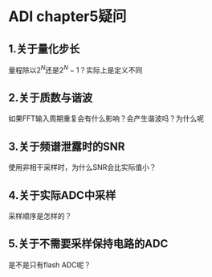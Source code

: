 # ADI chapter5疑问

## 1.关于量化步长

量程除以$2^N$还是$2^N -1$？实际上是定义不同

## 2.关于质数与谐波

如果FFT输入周期重复会有什么影响？会产生谐波吗？为什么呢

## 3.关于频谱泄露时的SNR

使用非相干采样时，为什么SNR会比实际值小？

## 4.关于实际ADC中采样

采样顺序是怎样的？

## 5.关于不需要采样保持电路的ADC

是不是只有flash ADC呢？
